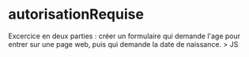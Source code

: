 # autorisationRequise
Excercice en deux parties : créer un formulaire qui demande l'age pour entrer sur une page web, puis qui demande la date de naissance. > JS
